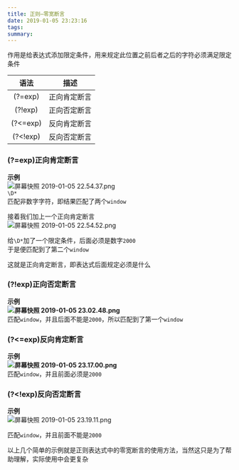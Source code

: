 ```yaml
---
title: 正则—零宽断言
date: 2019-01-05 23:23:16
tags:
summary:
---
```

作用是给表达式添加限定条件，用来规定此位置之前后者之后的字符必须满足限定条件

语法<br /> | 描述<br />
:---: | :---:
(?=exp)<br /> | 正向肯定断言<br />
(?!exp)<br /> | 正向否定断言<br />
(?<=exp)<br /> | 反向肯定断言<br />
(?<!exp)<br /> | 反向否定断言<br />

### (?=exp)正向肯定断言
**示例**<br />![屏幕快照 2019-01-05 22.54.37.png](https://cdn.nlark.com/yuque/0/2019/png/115449/1546700121526-d783cb91-29b9-4484-9f39-76dbae0f353e.png#align=left&display=inline&height=121&linkTarget=_blank&name=%E5%B1%8F%E5%B9%95%E5%BF%AB%E7%85%A7%202019-01-05%2022.54.37.png&originHeight=121&originWidth=266&size=14603&width=266)<br />`\D*`<br />匹配非数字字符，即结果匹配了两个`window`

接着我们加上一个正向肯定断言<br />![屏幕快照 2019-01-05 22.54.52.png](https://cdn.nlark.com/yuque/0/2019/png/115449/1546700290399-4826efbb-394a-43cd-91c0-06c678b04464.png#align=left&display=inline&height=151&linkTarget=_blank&name=%E5%B1%8F%E5%B9%95%E5%BF%AB%E7%85%A7%202019-01-05%2022.54.52.png&originHeight=151&originWidth=345&size=19547&width=345)

给`\D*`加了一个限定条件，后面必须是数字`2000`<br />于是便匹配到了第二个`window`

这就是正向肯定断言，即表达式后面规定必须是什么

### (?!exp)正向否定断言
**示例<br />![屏幕快照 2019-01-05 23.02.48.png](https://cdn.nlark.com/yuque/0/2019/png/115449/1546700607595-65f658ec-7400-45df-b849-58f8dfeef2a2.png#align=left&display=inline&height=163&linkTarget=_blank&name=%E5%B1%8F%E5%B9%95%E5%BF%AB%E7%85%A7%202019-01-05%2023.02.48.png&originHeight=163&originWidth=288&size=19695&width=288)**<br />匹配`window`，并且后面不能是`2000`，所以匹配到了第一个`window`

### (?<=exp)反向肯定断言
**示例<br />![屏幕快照 2019-01-05 23.17.00.png](https://cdn.nlark.com/yuque/0/2019/png/115449/1546701438805-24a93999-b1ae-4fab-9f82-9025715fd334.png#align=left&display=inline&height=148&linkTarget=_blank&name=%E5%B1%8F%E5%B9%95%E5%BF%AB%E7%85%A7%202019-01-05%2023.17.00.png&originHeight=148&originWidth=295&size=19764&width=295)**<br />匹配`window`，并且前面必须是`2000`

### (?<!exp)反向否定断言
**示例**<br />![屏幕快照 2019-01-05 23.19.11.png](https://cdn.nlark.com/yuque/0/2019/png/115449/1546701565979-05f9b94f-336a-4bef-a448-f07b2e9709fc.png#align=left&display=inline&height=143&linkTarget=_blank&name=%E5%B1%8F%E5%B9%95%E5%BF%AB%E7%85%A7%202019-01-05%2023.19.11.png&originHeight=143&originWidth=293&size=19615&width=293)

匹配`window`，并且前面不能是`2000`

以上几个简单的示例就是正则表达式中的零宽断言的使用方法，当然这只是为了帮助理解，实际使用中会更复杂